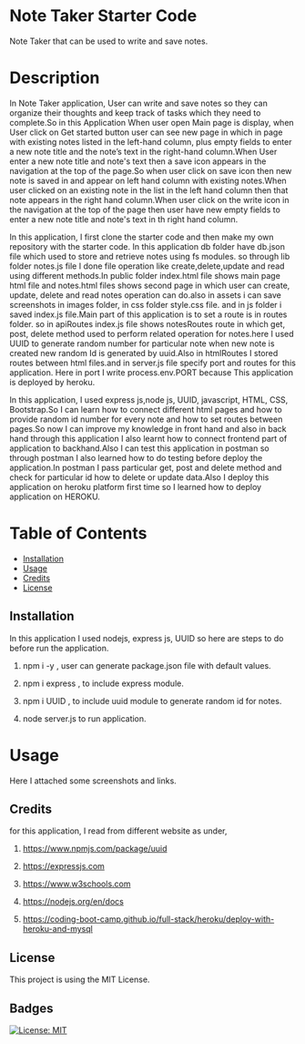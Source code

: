 # Note Taker Starter Code

Note Taker that can be used to write and save notes.

# Description

In Note Taker application, User can write and save notes so they can organize their thoughts and keep track of tasks which they need to complete.So in this Application When user open Main page is display, when User click on Get started button user can see new page in which in page with existing notes listed in the left-hand column, plus empty fields to enter a new note title and the note’s text in the right-hand column.When User enter a new note title and note's text then a save icon appears in the navigation at the top of the page.So when user click on save icon then new note is saved in and appear on left hand column with existing notes.When user clicked on an existing note in the list in the left hand column then that note appears in the right hand column.When user click on the write icon in the navigation at the top of the page then user have new empty fields to enter a new note title and note's text in th right hand column.

In this application, I first clone the starter code and then make my own repository with the starter code. In this application db folder have db.json file which used to store and retrieve notes using fs modules. so through lib folder notes.js file I done file operation like create,delete,update and read using different methods.In public folder index.html file shows main page html file and notes.html files shows second page in which user can create, update, delete and read notes operation can do.also in assets i can save screenshots in images folder, in css folder style.css file. and in js folder i saved index.js file.Main part of this application is to set a route is in routes folder. so in apiRoutes index.js file shows notesRoutes route in which get, post, delete method used to perform related operation for notes.here I used UUID to generate random number for particular note when new note is created new random Id is generated by uuid.Also in htmlRoutes I stored routes between html files.and in server.js file specify port and routes for this application. Here in port I write process.env.PORT because This application is deployed by heroku.

In this application, I used express js,node js, UUID, javascript, HTML, CSS, Bootstrap.So I can learn how to connect different html pages and how to provide random id number for every note and how to set routes between pages.So now I can improve my knowledge in front hand and also in back hand through this application I also learnt how to connect frontend part of application to backhand.Also I can test this application in postman so through postman I also learned how to do testing before deploy the application.In postman I pass particular get, post and delete method and check for particular id how to delete or update data.Also I deploy this application on heroku platform first time so I learned how to deploy application on HEROKU.


# Table of Contents 

- [Installation](#installation)
- [Usage](#usage)
- [Credits](#credits)
- [License](#license)

## Installation

In this application I used nodejs, express js, UUID so here are steps to do before run the application.

1. npm i -y , user can generate package.json file with default values.

2. npm i express , to include express module.

3. npm i UUID ,  to include uuid module to generate random id for notes.

4. node server.js to run application.

# Usage

Here I attached some screenshots and links.




## Credits

for this application, I read from different website as under,

1. https://www.npmjs.com/package/uuid

2. https://expressjs.com

3. https://www.w3schools.com

4. https://nodejs.org/en/docs

5. https://coding-boot-camp.github.io/full-stack/heroku/deploy-with-heroku-and-mysql

## License
This project is using the MIT License.

## Badges
[![License: MIT](https://img.shields.io/badge/License-MIT-yellow.svg)](https://opensource.org/licenses/MIT)
